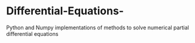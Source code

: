 # Differential-Equations-
Python and Numpy implementations of methods to solve numerical partial differential equations
